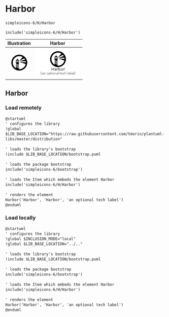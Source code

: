 # Harbor


```text
simpleicons-6/H/Harbor
```

```text
include('simpleicons-6/H/Harbor')
```



| Illustration | Harbor |
| :---: | :---: |
| ![illustration for Illustration](../../simpleicons-6/H/Harbor.png) | ![illustration for Harbor](../../simpleicons-6/H/Harbor.Local.png) |




## Harbor

### Load remotely
```plantuml
@startuml
' configures the library
!global $LIB_BASE_LOCATION="https://raw.githubusercontent.com/tmorin/plantuml-libs/master/distribution"

' loads the library's bootstrap
!include $LIB_BASE_LOCATION/bootstrap.puml

' loads the package bootstrap
include('simpleicons-6/bootstrap')

' loads the Item which embeds the element Harbor
include('simpleicons-6/H/Harbor')

' renders the element
Harbor('Harbor', 'Harbor', 'an optional tech label')
@enduml
```

### Load locally
```plantuml
@startuml
' configures the library
!global $INCLUSION_MODE="local"
!global $LIB_BASE_LOCATION="../.."

' loads the library's bootstrap
!include $LIB_BASE_LOCATION/bootstrap.puml

' loads the package bootstrap
include('simpleicons-6/bootstrap')

' loads the Item which embeds the element Harbor
include('simpleicons-6/H/Harbor')

' renders the element
Harbor('Harbor', 'Harbor', 'an optional tech label')
@enduml
```

